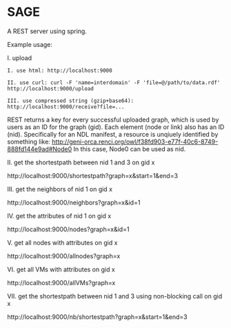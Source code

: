 # SAGE
A REST server using spring.

Example usage:

I. upload 

	I. use html: http://localhost:9000
	
	II. use curl: curl -F 'name=interdomain' -F 'file=@/path/to/data.rdf' http://localhost:9000/upload
	
	III. use compressed string (gzip+base64): http://localhost:9000/receive?file=...
	
REST returns a key for every successful uploaded graph, which is used by users as an ID for the graph (gid). Each element (node or link) also has an ID (nid). Specifically for an NDL manifest, a resource is unqiuely identified by something like:
http://geni-orca.renci.org/owl/f38fd903-e77f-40c6-8749-888fd144e9ad#Node0
In this case, Node0 can be used as nid.
 	
II. get the shortestpath between nid 1 and 3 on gid x

http://localhost:9000/shortestpath?graph=x&start=1&end=3

III. get the neighbors of nid 1 on gid x

http://localhost:9000/neighbors?graph=x&id=1

IV. get the attributes of nid 1 on gid x

http://localhost:9000/nodes?graph=x&id=1 

V. get all nodes with attributes on gid x

http://localhost:9000/allnodes?graph=x

VI. get all VMs with attributes on gid x

http://localhost:9000/allVMs?graph=x

VII. get the shortestpath between nid 1 and 3 using non-blocking call on gid x

http://localhost:9000/nb/shortestpath?graph=x&start=1&end=3


